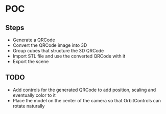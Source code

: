 # POC

## Steps

- Generate a QRCode
- Convert the QRCode image into 3D
- Group cubes that structure the 3D QRCode
- Import STL file and use the converted QRCode with it
- Export the scene

## TODO

- Add controls for the generated QRCode to add position, scaling and eventually color to it
- Place the model on the center of the camera so that OrbitControls can rotate naturally
